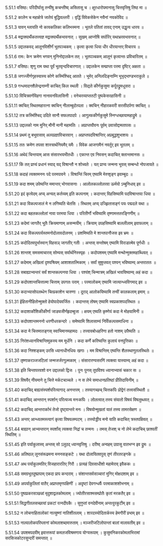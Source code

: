 5.51.1
वसिष्ठः:
परिदीर्घासु तन्वीषु कचन्तीष्व् असितासु च ।
क्षुरधारोपमानासु चित्तवृत्तिषु तिष्ठ मा ॥


5.51.2
कालेन च महाक्षेत्रे जातेयं बुद्धिवल्लरी ।
वृद्धिं विवेकसेकेन नयैनां नयकोविद ॥


5.51.3
यावन् म्लायति नो कायकलिका कलिभस्मना ।
भूतले पतितां तावद् एनाम् उद्धृत्य धारय ॥


5.51.4
मद्वाक्यार्थैकतत्त्वज्ञ मद्वाक्यार्थैकभावनात् ।
सुखम् आप्नोषि सर्पारिर् यथाभ्ररवभावनात् ॥


5.51.5
उद्दालकवद् आलूनविशीर्णं भूतपञ्चकम् ।
कृत्वा कृत्वा धिया धीर धीरयान्तर् विचारय ॥


5.51.6
रामः:
केन क्रमेण भगवन् मुनिनोद्दालकेन तत् ।
भूतपञ्चकम् आलूनं कृत्वान्तः प्रविचारितम् ॥


5.51.7
वसिष्ठः:
शृणु राम यथा पूर्वं भूतवृन्दविचारणात् ।
उद्दालकेन सम्प्राप्ता परमा दृष्टिर् अक्षता ॥


5.51.8
जगज्जीर्णगृहस्यास्य कोणे कस्मिंश्चिद् आतते ।
भूमेर् अनिलदिङ्नाम्नि भूभृद्भाण्डभराकुले ॥


5.51.9
गन्धमादनशैलेन्द्रनाम्नी काचित् किल स्थली ।
विद्यते कीर्णकुसुमा कर्पूरद्रुमधूसरा ॥


5.51.10
विचित्रवर्णविहगा नानावनविलासिनी ।
वनेचरव्याप्ततटी पुष्पकेसरहासिनी ॥


5.51.11
क्वचित् स्थितमहारत्ना क्वचिन् नीलाम्बुदोत्पला ।
क्वचिन् नीहारकवरी सरसीदर्पणा क्वचित् ॥


5.51.12
तत्र कस्मिंश्चिद् उदिते सानौ सफलपादपे ।
आगुल्फकीर्णकुसुमे स्निग्धच्छायामहाद्रुमे ॥


5.51.13
उद्दालको नाम मुनिर् मौनी मानी महामतिः ।
अप्राप्तयौवनः पूर्वम् उवासोद्दामतापसः ॥


5.51.14
प्रथमं तु बभूवासाव् अल्पप्रज्ञाविचारवान् ।
अप्राप्तपदविश्रान्तिर् अप्रबुद्धशुभाशयः ॥


5.51.15
ततः क्रमेण तपसा शास्त्रार्थनियमैर् यमैः ।
विवेक आजगामैनं नवर्तुर् इव भूतलम् ॥


5.51.16
अथेदं चिन्तयाम् आस संसारभयभीतधीः ।
एकान्त एव निवसन् कदाचित् क्लान्तमानसः ॥


5.51.17
किं तत् प्राप्यं प्रधानं स्याद् यद् विश्रान्तौ न शोच्यते ।
यत् प्राप्य जन्मना भूयस् सम्बन्धो नोपजायते ॥


5.51.18
कदाहं त्यक्तमननः पदे परमपावने ।
विश्रान्तिं चिरम् एष्यामि मेरुशृङ्ग इवाम्बुदः ॥


5.51.19
कदा शमम् उपेष्यन्ति ममान्तर् भोगवासनाः ।
आलोलकल्लोलरवा ऊर्मयो ऽम्बुनिधाव् इव ॥


5.51.20
इदं कृत्वेदम् अप्य् अन्यत् कर्तव्यम् इति कल्पनाम् ।
कदान्तर् विहसिष्यामि पदविश्रान्तया धिया ॥


5.51.21
कदा विकल्पजालं मे न लगिष्यति चेतसि ।
स्थितम् अप्य् उज्झितासङ्गं पयः पद्मदले यथा ॥


5.51.22
कदा बहलकल्लोलां नावा परमया धिया ।
परितीर्णो भविष्यामि तृष्णामत्ततरङ्गिणीम् ॥


5.51.23
कदेमां जागतैर् भूतैः क्रियमाणाम् असन्मयीम् ।
क्रियाम् उपहसिष्यामि बाललीलाम् इवाफलाम् ॥


5.51.24
कदा विकल्पपर्यस्तमनोदोलावदोलनम् ।
प्रशमिष्यति मे शान्तपानौजस इव भ्रमः ॥


5.51.25
कदोदितवपुर्भास्वान् विहसञ् जागतीर् गतीः ।
अन्तस् सन्तोषम् एष्यामि विराडात्मेव पूर्णधीः ॥


5.51.26
शान्तश् समसमाचारस् सोम्यस् सर्वार्थनिस्स्पृहः ।
कदोपशमम् एष्यामि मन्थोन्मुक्तमहाब्धिवत् ॥


5.51.27
कदेमाम् अखिलां दृश्यश्रियम् आशाशतात्मिकाम् ।
सर्वां सुषुप्तवत् पश्यन् भविष्याम्य् अन्तराततः ॥


5.51.28
सबाह्याभ्यन्तरं सर्वं शान्तकल्पनया धिया ।
पश्यंश् चिन्मात्रम् अखिलं भावयिष्याम्य् अहं कदा ॥


5.51.29
कदोपशान्तचित्तात्मा चित्ताम् उपगतः पराम् ।
परमालोकम् एष्यामि जात्यान्ध्यविगमाद् इव ॥


5.51.30
कदाभ्यासोपलब्धेन चित्प्रकाशेन चारुणा ।
दूराद् आलोकयिष्यामि तन्वीं कालकलाम् इमाम् ॥


5.51.31
ईहितानीहितोन्मुक्तो हेयोपादेयवर्जितः ।
कदान्तस् तोषम् एष्यामि स्वप्रकाशपदस्थितः ॥


5.51.32
कदाशाकौशिकीकीर्णा जाड्यजीर्णहृदम्बुजा ।
क्षयम् एष्यति कृष्णेयं कदा मे मोहयामिनी ॥


5.51.33
कदोपशान्तमननो धरणीधरकन्दरे ।
समेष्यामि शिलासाम्यं निर्विकल्पसमाधिना ॥


5.51.34
कदा मे चित्तमातङ्गस् स्वाभिमानमहामदः ।
तत्त्वावबोधहरिणा हतो नाशम् उपैष्यति ॥


5.51.35
निरंशध्यानविश्रान्तिमूकस्य मम मूर्धनि ।
कदा कर्णे करिष्यन्ति कुलायं वनपुत्तिकाः ॥


5.51.36
कदा निश्शङ्कम् उरसि ध्यानाधीनधियः खगाः ।
मम विश्रान्तिम् एष्यन्ति शैलस्थाणुतलस्थितेः ॥


5.51.37
तृष्णाकरञ्जजटिलां जन्मजर्जरगुल्मकाम् ।
संसारारण्यसरणिं त्यक्त्वा यास्याम्य् अहं कदा ॥


5.51.38
इति चिन्तापरवशो वन उद्दालको द्विजः ।
पुनः पुनस् तूपविश्य ध्यानाभ्यासं चकार सः ॥


5.51.39
विषयैर् नीयमाने तु चित्ते मर्कटचञ्चले ।
न स लेभे समाधानप्रतिष्ठां प्रीतिदायिनीम् ॥


5.51.40
कदाचिद् बाह्यसंस्पर्शपरित्यागाद् अनन्तरम् ।
तस्यागच्छच् चित्तकपिः प्रोद्वेगं तत्त्वसंस्थितौ ॥


5.51.41
कदाचिद् आन्तरान् स्पर्शान् परित्यज्य मनःकपिः ।
लोलत्वात् तस्य संयातो विषयं विषलुब्धवत् ॥


5.51.42
कदाचिद् आन्तरार्काभं तेजो दृष्ट्वान्तरे मनः ।
विषयोन्मुखतां यातं तस्य तामरसेक्षण ॥


5.51.43
अन्तर् आन्ध्यतमस्त्यागं कृत्वा विषयलम्पटम् ।
तस्योड्डीय मनो याति कदाचित् त्रस्तपक्षिवत् ॥


5.51.44
बाह्यान् आभ्यन्तरान् स्पर्शांस् त्यक्त्वा निद्रां च तन्मनः ।
तमस् तेजश् च नो लेभे कदाचिच् छाश्वतीं स्थितिम् ॥


5.51.45
इति पर्याकुलास्व् अन्तस् सो ऽलुठद् ध्यानवृत्तिषु ।
दरीष्व् अन्वहम् उग्रासु वातभग्न इव द्रुमः ॥


5.51.46
अतिष्ठल् लूनसंरूढमना मननसङ्कटे ।
यथा दोलायितवपुस् तृणं तीरतरङ्गके ॥


5.51.47
अथ पर्याकुलमतिर् विजहारारतिर् गिरौ ।
प्रत्यहं दिवसाधीशो महामेराव् इवैककः ॥


5.51.48
समग्रभूतदुष्प्रापाम् एकदा प्राप कन्दराम् ।
संशान्तसर्वसञ्चारां मुनिर् मोक्षदशाम् इव ॥


5.51.49
अपर्याकुलितां वातैर् अप्राप्तमृगपक्षिणीं ।
अदृष्टां देवगन्धर्वैः परमाकाशशोभनाम् ॥


5.51.50
पुष्पप्रकरसञ्छन्नां मृदुशाद्वलकोमलाम् ।
ज्योतीरसाश्मसम्प्रोतैः कृतां मरकतैर् इव ॥


5.51.51
सिद्धगीतलसच्छायां प्रकटां रत्नदीपकैः ।
सुगुप्तां वनदेवीनाम् अन्तःपुरकुटीम् इव ॥


5.51.52
न लोचनाहितालोकां नात्युष्णां नातिशीतलाम् ।
शारदस्योदितार्कस्य हेमगौरीं प्रभाम् इव ॥


5.51.53
नाल्पालोकपरिम्लानां कोमलाशब्दमारुताम् ।
मञ्जरीजटिलोपान्तां बालां मालावतीम् इव ॥


5.51.54
उपशमपदवीम् इवात्तरूपां कमलजविश्रमणाय योग्यरूपाम् ।
कुसुमनिकरकोमलाभिरामां सरसिजकोटरसुन्दरीं समन्तात् ॥

